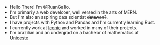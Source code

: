 - Hello There! I’m @RuanGallio.
- I'm primarily a web developer, well versed in the arts of MERN.
- But I'm also an aspiring data scientist ~~datawan?~~.
- I have projects with Python and Pandas and I'm currently learning Rust.
- I currently work at [Iconic](https://www.joiniconic.com/) and worked in many of their projects.
- I'm brazilian and an undergrad on a bachelor of mathematics at [Unioeste](https://www.unioeste.br/portal/)

<!---
RuanGallio/RuanGallio is a ✨ special ✨ repository because its `README.md` (this file) appears on your GitHub profile.
You can click the Preview link to take a look at your changes.
--->
